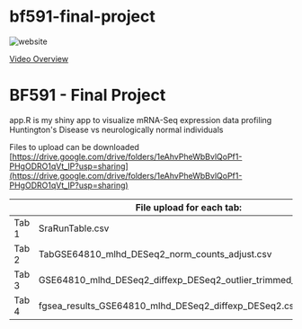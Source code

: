 # bf591-final-project
![website](https://i.imgur.com/TeXw1eF.png)

[Video Overview](https://www.youtube.com/watch?v=27cXyJNO2Us&t=7s)

# BF591 - Final Project
app.R is my shiny app to visualize mRNA-Seq expression data profiling Huntington's Disease vs neurologically normal individuals

Files to upload can be downloaded [https://drive.google.com/drive/folders/1eAhvPheWbBvlQoPf1-PHgODRO1qVt_IP?usp=sharing](https://drive.google.com/drive/folders/1eAhvPheWbBvlQoPf1-PHgODRO1qVt_IP?usp=sharing)


|  | File upload for each tab:                                                |
|-------|----------------------------------------------------------------|
| Tab 1 | SraRunTable.csv                                                |
| Tab 2 | TabGSE64810_mlhd_DESeq2_norm_counts_adjust.csv                 |
| Tab 3 | GSE64810_mlhd_DESeq2_diffexp_DESeq2_outlier_trimmed_adjust.csv |
| Tab 4 | fgsea_results_GSE64810_mlhd_DESeq2_diffexp_DESeq2.csv          |
